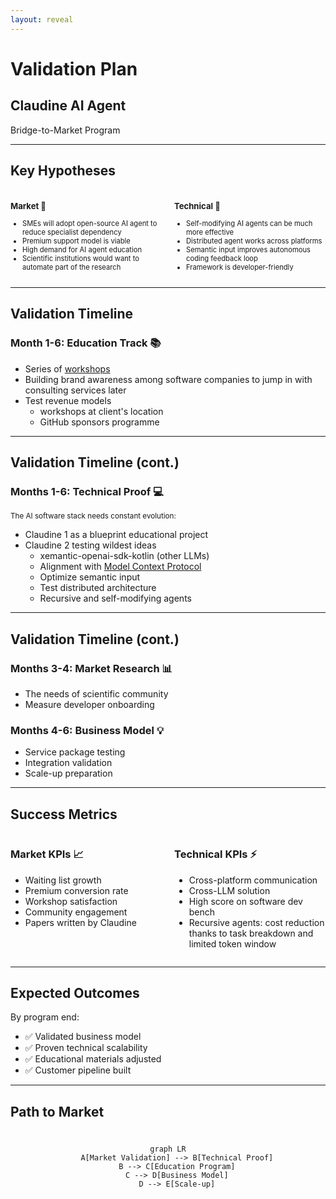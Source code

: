 ```yaml
---
layout: reveal
---
```

# Validation Plan
## Claudine AI Agent
Bridge-to-Market Program

---
## Key Hypotheses

<div style="display: grid; grid-template-columns: 1fr 1fr; gap: 20px; font-size: .8em">
<div>

### Market 🎯
* SMEs will adopt open-source AI agent to reduce specialist dependency
* Premium support model is viable
* High demand for AI agent education
* Scientific institutions would want to automate part of the research

</div>
<div>

### Technical 🔧
* Self-modifying AI agents can be much more effective
* Distributed agent works across platforms
* Semantic input improves autonomous coding feedback loop
* Framework is developer-friendly

</div>
</div>

---
## Validation Timeline
### Month 1-6: Education Track 📚

* Series of [workshops](https://xemantic.com/ai/workshops/)
* Building brand awareness among software companies to jump in with consulting services later
* Test revenue models
  * workshops at client's location
  * GitHub sponsors programme

---
## Validation Timeline (cont.)
### Months 1-6: Technical Proof 💻

<small>The AI software stack needs constant evolution:</small>

* Claudine 1 as a blueprint educational project
* Claudine 2 testing wildest ideas 
  * xemantic-openai-sdk-kotlin (other LLMs)
  * Alignment with [Model Context Protocol](https://modelcontextprotocol.io/)
  * Optimize semantic input
  * Test distributed architecture
  * Recursive and self-modifying agents

---
## Validation Timeline (cont.)
<div style="text-align: left;">

### Months 3-4: Market Research 📊
* The needs of scientific community
* Measure developer onboarding

### Months 4-6: Business Model 💡
* Service package testing
* Integration validation
* Scale-up preparation
</div>

---
## Success Metrics

<div style="display: grid; grid-template-columns: 1fr 1fr; gap: 20px;">
<div>

### Market KPIs 📈
* Waiting list growth
* Premium conversion rate
* Workshop satisfaction
* Community engagement
* Papers written by Claudine

</div>
<div>

### Technical KPIs ⚡
* Cross-platform communication
* Cross-LLM solution
* High score on software dev bench
* Recursive agents: cost reduction thanks to task breakdown and limited token window 

</div>
</div>

---
## Expected Outcomes

By program end:
* ✅ Validated business model
* ✅ Proven technical scalability
* ✅ Educational materials adjusted
* ✅ Customer pipeline built

---
## Path to Market
<div style="text-align: center; margin-top: 40px;">

```mermaid
graph LR
    A[Market Validation] --> B[Technical Proof]
    B --> C[Education Program]
    C --> D[Business Model]
    D --> E[Scale-up]
```

</div>